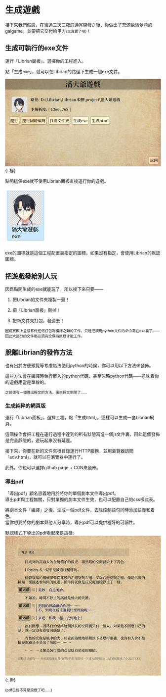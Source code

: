 # 生成遊戲

接下來我們假設，在經過三天三夜的通宵開發之後，你做出了充滿<del>歐派</del>萝莉的galgame，並要把它交付給甲方<small>(太真實了吧)</small>！

## 生成可執行的exe文件

運行「Librian面板」，選擇你的工程進入。

點「生成exe」，就可以在Librian的路徑下生成一個exe文件。

![](生成1.jpg){:.極}

點開這個exe就不使用Librian面板直接運行你的遊戲。

![](生成2.jpg)

exe的圖標就是這個工程配置裏指定的圖標，如果沒有指定，會使用Librian的默認圖標。

## 把遊戲發給別人玩

因爲點開生成的exe就能玩了，所以接下來只要——

1. 把Librian的文件夾複製一遍！

2. 把「Librian面板」刪掉！

3. 把新文件夾打包，發過去！

<small>因爲實際上並沒有做任何打包啊編譯之類的工作，只是把調用python文件的命令寫在exe裏了——因此大部分的文件都必須完全保持原樣才能工作。</small>


## 脫離Librian的發佈方法

也有出於方便預覽等考慮無法使用python的時候，你可以用以下方法來發佈。

這些方法會在編譯時執行嵌入的python代碼，甚至忽略python代碼——意味着你的遊戲應當是單線的。

<small>之前還有一個導出輕文的方法，後來輕文倒閉了……</small>

### 生成純粹的網頁版

運行「Librian面板」，選擇工程，點「生成html」。這樣可以生成一套Librian網頁。

這個操作會把工程在運行過程中達到的所有狀態寫進一個js文件裏。因此這個發佈是完全靜態的，遊玩起來沒有延遲。

接下來，你要在新的文件夾根目錄運行HTTP服務，並用瀏覽器訪問「adv.html」，就可以在瀏覽器中運行了。

此外，你也可以選擇github page + CDN來發佈。

### 導出pdf

「導出pdf」顧名思義地用於將你的單個劇本文件導出pdf。  
導出pdf與工程無關，只對單獨的劇本文件生效，也可以配置自己的css樣式表。

將劇本文件「編譯」之後，生成一個pdf文件，去除控制語句同時添加語義和着色。  
當你想要將你的劇本與他人分享時，導出pdf可以提供極好的可讀性。

默認樣式下導出的pdf看起來是這樣:   
![](./pdf.jpg){:.極}

<small>(pdf已經不算是遊戲了吧……)</small>   
